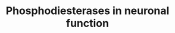 ---
annotations:
- type: Disease Ontology
  value: Gilles de la Tourette syndrome
- type: Disease Ontology
  value: Parkinson's disease
- type: Disease Ontology
  value: Huntington's disease
- type: Pathway Ontology
  value: neuron-to-neuron signaling pathways
- type: Pathway Ontology
  value: dopamine signaling pathway
- type: Pathway Ontology
  value: glutamate signaling pathway
- type: Disease Ontology
  value: attention deficit hyperactivity disorder
- type: Disease Ontology
  value: Alzheimer's disease
- type: Disease Ontology
  value: obsessive-compulsive disorder
- type: Disease Ontology
  value: schizophrenia
- type: Cell Type Ontology
  value: neuron
authors:
- Fehrhart
- Egonw
- MaintBot
description: Phosphodiesterases are enzymes which break phosphodiester bonds and play
  an importan role in signaling pathways, especially in second messenger pathways
  which involve cyclic AMP or GMP.
last-edited: 2019-09-17
organisms:
- Homo sapiens
redirect_from:
- /index.php/Pathway:WP4222
- /instance/WP4222
schema-jsonld:
- '@context': https://schema.org/
  '@id': https://wikipathways.github.io/pathways/WP4222.html
  '@type': Dataset
  creator:
    '@type': Organization
    name: WikiPathways
  description: Phosphodiesterases are enzymes which break phosphodiester bonds and
    play an importan role in signaling pathways, especially in second messenger pathways
    which involve cyclic AMP or GMP.
  keywords:
  - ''
  - Cilostazol
  - Sildenafil
  - ADCY3
  - GRIN1
  - CHRNA7
  - ADCY1
  - PDE3A
  - PDE6B
  - PDE1C
  - PDE7A
  - AMPA
  - ADCY6
  - PDE10A
  - DRD2
  - ADCY7
  - PDE?
  - PDE8B
  - Cyclic GMP
  - GRIN2A
  - PKA
  - PDE6G
  - PDE6H
  - PDE4A
  - PDE5A
  - GRIN2B
  - Rolipram
  - CREB
  - PDE
  - Nitric oxide
  - PDE11A
  - PDE4D
  - GRIN2D
  - ADCY4
  - ADCY10
  - PDE4B
  - Dopamine
  - PDE1A
  - ADCY5
  - PDE3B
  - PDE9A
  - ADCY8
  - PDE1B
  - ADORA2A
  - PDE7B
  - ADCY2
  - PDE4C
  - L-Glutamate
  - Calcium
  - GRIN2C
  - PKG
  - CaMK
  - PDE8A
  - GUCY1B3
  - PDE6D
  - GUCY1B2
  - PDE12
  - AMP
  - NOS1
  - PDE2A
  - DRD1
  - ADCY9
  - PDE6A
  - GUCY1A2
  - GRIA1
  - PDE6C
  - GUCY1A3
  - Caffeine
  - Cyclic AMP
  - GMP
  - DARPP-32
  license: CC0
  name: Phosphodiesterases in neuronal function
seo: CreativeWork
title: Phosphodiesterases in neuronal function
wpid: WP4222
---